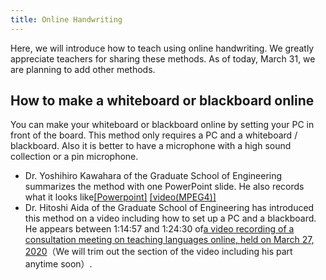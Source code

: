 ```yaml
---
title: Online Handwriting
---
```


Here, we will introduce how to teach using online handwriting.
We greatly appreciate teachers for sharing these methods.
As of today, March 31, we are planning to add other methods.  

## How to make a whiteboard or blackboard online 
You can make your whiteboard or blackboard online by setting your PC in front of the board. 
This method only requires a PC and a whiteboard / blackboard. Also it is better to have a  microphone with a high sound collection or a pin microphone.  

* Dr. Yoshihiro Kawahara of the Graduate School of Engineering summarizes the method with one PowerPoint slide. He also records what it looks like[\[Powerpoint\]](../materials/online_example_1pc.pptx) [\[video(MPEG4)\]](../materials/online_example_1pc.mp4)  
* Dr. Hitoshi Aida of the Graduate School of Engineering has introduced this method on a video including how to set up a PC and a blackboard. He appears between 1:14:57 and 1:24:30 of[a video recording of a consultation meeting on teaching languages online, held on March 27, 2020](../events/2020-03-27/)（We will trim out the section of the video including his part anytime soon）.

<!--

## PC，スマホ，書画カメラを用いてオンライン化する
ホワイトボードや黒板の前にPCをセッティングすることで，オンライン化ができます．  
この方法だと，必要な機材は，PC，ホワイトボードや黒板であり，あればより良いのは，集音性の高いマイクかピンマイクです．  

-->
